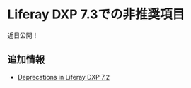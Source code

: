 # Liferay DXP 7.3での非推奨項目

近日公開！

## 追加情報

  - [Deprecations in Liferay DXP 7.2](./deprecations-in-liferay-dxp-7-2.md)
